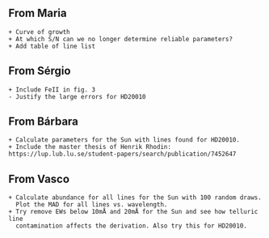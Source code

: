 ## From Maria
    + Curve of growth
    + At which S/N can we no longer determine reliable parameters?
    + Add table of line list


## From Sérgio
    + Include FeII in fig. 3
    - Justify the large errors for HD20010


## From Bárbara
    + Calculate parameters for the Sun with lines found for HD20010.
    + Include the master thesis of Henrik Rhodin: https://lup.lub.lu.se/student-papers/search/publication/7452647


## From Vasco
    + Calculate abundance for all lines for the Sun with 100 random draws.
      Plot the MAD for all lines vs. wavelength.
    + Try remove EWs below 10mÅ and 20mÅ for the Sun and see how telluric line
      contamination affects the derivation. Also try this for HD20010.
